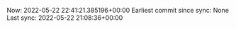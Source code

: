 Now: 2022-05-22 22:41:21.385196+00:00 Earliest commit since sync: None Last sync: 2022-05-22 21:08:36+00:00
